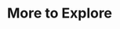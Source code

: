 ---
inv_num: 2016-052
add_credit:
url: 2016-052-more-to-explore
title: More to Explore
year: '2016'
display_year: '2016'
medium: Jpeg, ad copy, online content discovery platform, promoted content ad buy
  platform
dims: Dimensions variable
pitch: "​Outbrain ad campaign 4 exhibition.&nbsp;"
ps:
live_url:
youtube:
related_code:
subheading:
download:
commission:
layout: things-i-made
---